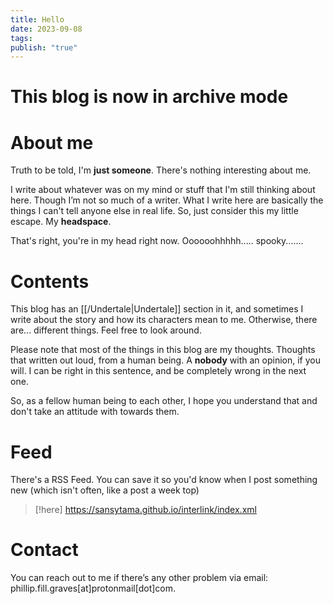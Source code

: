 ```yaml
---
title: Hello
date: 2023-09-08
tags: 
publish: "true"
---
```

# This blog is now in archive mode

# About me

Truth to be told, I'm **just someone**. There's nothing interesting about me.

I write about whatever was on my mind or stuff that I'm still thinking about here. Though I’m not so much of a writer. What I write here are basically the things I can't tell anyone else in real life. So, just consider this my little escape. My **headspace**. 

That's right, you're in my head right now. Oooooohhhhh..... spooky.......
# Contents

This blog has an [[/Undertale|Undertale]] section in it, and sometimes I write about the story and how its characters mean to me. Otherwise, there are... different things. Feel free to look around.

Please note that most of the things in this blog are my thoughts. Thoughts that written out loud, from a human being. A **nobody** with an opinion, if you will. I can be right in this sentence, and be completely wrong in the next one.

So, as a fellow human being to each other, I hope you understand that and don't take an attitude with towards them.

# Feed
There's a RSS Feed. You can save it so you'd know when I post something new (which isn't often, like a post a week top)

> [!here]
> https://sansytama.github.io/interlink/index.xml
# Contact
You can reach out to me if there’s any other problem via email: phillip.fill.graves[at]protonmail[dot]com.

